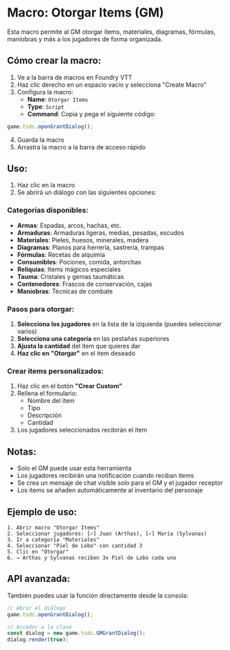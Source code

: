 # Macro: Otorgar Items (GM)

Esta macro permite al GM otorgar items, materiales, diagramas, fórmulas, maniobras y más a los jugadores de forma organizada.

## Cómo crear la macro:

1. Ve a la barra de macros en Foundry VTT
2. Haz clic derecho en un espacio vacío y selecciona "Create Macro"
3. Configura la macro:
   - **Name**: `Otorgar Items`
   - **Type**: `Script`
   - **Command**: Copia y pega el siguiente código:

```javascript
game.tsdc.openGrantDialog();
```

4. Guarda la macro
5. Arrastra la macro a la barra de acceso rápido

## Uso:

1. Haz clic en la macro
2. Se abrirá un diálogo con las siguientes opciones:

### Categorías disponibles:
- **Armas**: Espadas, arcos, hachas, etc.
- **Armaduras**: Armaduras ligeras, medias, pesadas, escudos
- **Materiales**: Pieles, huesos, minerales, madera
- **Diagramas**: Planos para herrería, sastrería, trampas
- **Fórmulas**: Recetas de alquimia
- **Consumibles**: Pociones, comida, antorchas
- **Reliquias**: Items mágicos especiales
- **Tauma**: Cristales y gemas taumáticas
- **Contenedores**: Frascos de conservación, cajas
- **Maniobras**: Técnicas de combate

### Pasos para otorgar:

1. **Selecciona los jugadores** en la lista de la izquierda (puedes seleccionar varios)
2. **Selecciona una categoría** en las pestañas superiores
3. **Ajusta la cantidad** del item que quieres dar
4. **Haz clic en "Otorgar"** en el item deseado

### Crear items personalizados:

1. Haz clic en el botón **"Crear Custom"**
2. Rellena el formulario:
   - Nombre del item
   - Tipo
   - Descripción
   - Cantidad
3. Los jugadores seleccionados recibirán el item

## Notas:

- Solo el GM puede usar esta herramienta
- Los jugadores recibirán una notificación cuando reciban items
- Se crea un mensaje de chat visible solo para el GM y el jugador receptor
- Los items se añaden automáticamente al inventario del personaje

## Ejemplo de uso:

```
1. Abrir macro "Otorgar Items"
2. Seleccionar jugadores: [✓] Juan (Arthas), [✓] María (Sylvanas)
3. Ir a categoría "Materiales"
4. Seleccionar "Piel de Lobo" con cantidad 3
5. Clic en "Otorgar"
6. → Arthas y Sylvanas reciben 3x Piel de Lobo cada uno
```

## API avanzada:

También puedes usar la función directamente desde la consola:

```javascript
// Abrir el diálogo
game.tsdc.openGrantDialog();

// Acceder a la clase
const dialog = new game.tsdc.GMGrantDialog();
dialog.render(true);
```
